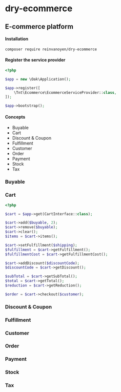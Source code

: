 # dry-ecommerce
## E-commerce platform

#### Installation

```ssh
composer require reinvanoyen/dry-ecommerce
```

#### Register the service provider

```php
<?php

$app = new \Oak\Application();

$app->register([
    \Tnt\Ecommerce\EcommerceServiceProvider::class,
]);

$app->bootstrap();
```

#### Concepts
* Buyable
* Cart
* Discount & Coupon
* Fulfillment
* Customer
* Order
* Payment
* Stock
* Tax

### Buyable
### Cart

```php
<?php

$cart = $app->get(CartInterface::class);

$cart->add($buyable, 2);
$cart->remove($buyable);
$cart->clear();
$items = $cart->items();

$cart->setFulfillment($shipping);
$fulfillment = $cart->getFulfillment();
$fulfillmentCost = $cart->getFulfillmentCost();

$cart->addDiscount($discountCode);
$discountCode = $cart->getDiscount();

$subTotal = $cart->getSubTotal();
$total = $cart->getTotal();
$reduction = $cart->getReduction();

$order = $cart->checkout($customer);
```

### Discount & Coupon
### Fulfillment
### Customer
### Order
### Payment
### Stock
### Tax
